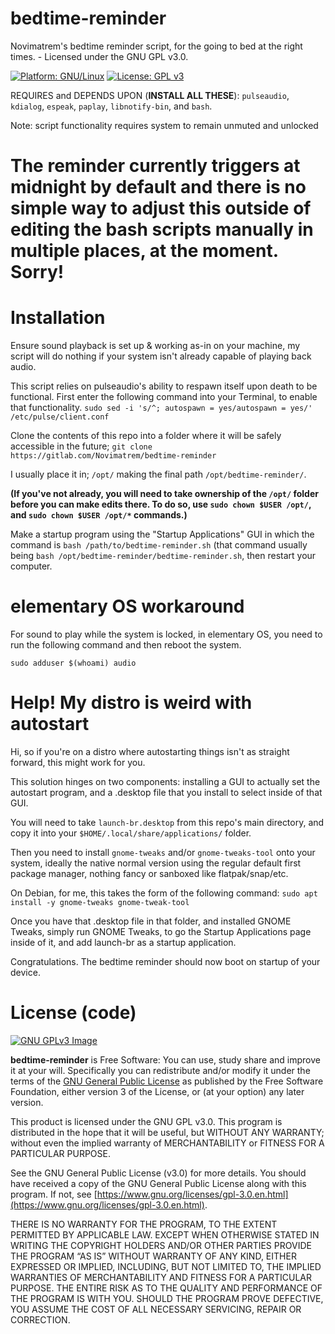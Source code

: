 # bedtime-reminder
Novimatrem's bedtime reminder script, for the going to bed at the right times. - Licensed under the GNU GPL v3.0.

[![Platform: GNU/Linux](https://img.shields.io/badge/platform-GNU/Linux-blue.svg)](www.kernel.org/linux.html) [![License: GPL v3](https://img.shields.io/badge/License-GPLv3-blue.svg)](https://www.gnu.org/licenses/gpl-3.0)

REQUIRES and DEPENDS UPON (**INSTALL ALL THESE**): ``pulseaudio``, ``kdialog``, ``espeak``, ``paplay``, ``libnotify-bin``, and ``bash``.

Note: script functionality requires system to remain unmuted and unlocked

# The reminder currently triggers at midnight by default and there is no simple way to adjust this outside of editing the bash scripts manually in multiple places, at the moment. Sorry!

# Installation
Ensure sound playback is set up & working as-in on your machine, my script will do nothing if your system isn't already capable of playing back audio.

This script relies on pulseaudio's ability to respawn itself upon death to be functional. First enter the following command into your Terminal, to enable that functionality.
```sudo sed -i 's/^; autospawn = yes/autospawn = yes/' /etc/pulse/client.conf```

Clone the contents of this repo into a folder where it will be safely accessible in the future; ``git clone https://gitlab.com/Novimatrem/bedtime-reminder``

I usually place it in; ``/opt/`` making the final path ``/opt/bedtime-reminder/``. 

**(If you've not already, you will need to take ownership of the ``/opt/`` folder before you can make edits there. To do so, use ``sudo chown $USER /opt/``, and ``sudo chown $USER /opt/*`` commands.)** 

Make a startup program using the "Startup Applications" GUI in which the command is ``bash /path/to/bedtime-reminder.sh`` (that command usually being ``bash /opt/bedtime-reminder/bedtime-reminder.sh``, then restart your computer.

# elementary OS workaround
For sound to play while the system is locked, in elementary OS, you need to run the following command and then reboot the system.

``sudo adduser $(whoami) audio``

# Help! My distro is weird with autostart
Hi, so if you're on a distro where autostarting things isn't as straight forward, this might work for you.

This solution hinges on two components: installing a GUI to actually set the autostart program, and a .desktop file that you install to select inside of that GUI.

You will need to take ``launch-br.desktop`` from this repo's main directory, and copy it into your ``$HOME/.local/share/applications/`` folder.

Then you need to install ``gnome-tweaks`` and/or ``gnome-tweaks-tool`` onto your system, ideally the native normal version using the regular default first package manager, nothing fancy or sanboxed like flatpak/snap/etc.

On Debian, for me, this takes the form of the following command: ``sudo apt install -y gnome-tweaks gnome-tweak-tool``

Once you have that .desktop file in that folder, and installed GNOME Tweaks, simply run GNOME Tweaks, to go the Startup Applications page inside of it, and add launch-br as a startup application.

Congratulations. The bedtime reminder should now boot on startup of your device.

# License (code)
[![GNU GPLv3 Image](https://www.gnu.org/graphics/gplv3-127x51.png)](http://www.gnu.org/licenses/gpl-3.0.en.html)  

**bedtime-reminder** is Free Software: You can use, study share and improve it at your
will. Specifically you can redistribute and/or modify it under the terms of the
[GNU General Public License](https://www.gnu.org/licenses/gpl.html) as
published by the Free Software Foundation, either version 3 of the License, or
(at your option) any later version.

This product is licensed under the GNU GPL v3.0.
This program is distributed in the hope that it will be useful, 
but WITHOUT ANY WARRANTY; without even the implied warranty of 
MERCHANTABILITY or FITNESS FOR A PARTICULAR PURPOSE. 

See the GNU General Public License (v3.0) for more details. 
You should have received a copy of the GNU General Public License along with
this program.  If not, see [https://www.gnu.org/licenses/gpl-3.0.en.html](https://www.gnu.org/licenses/gpl-3.0.en.html). 

THERE IS NO WARRANTY FOR THE PROGRAM, TO THE EXTENT PERMITTED BY
APPLICABLE LAW. EXCEPT WHEN OTHERWISE STATED IN WRITING THE COPYRIGHT HOLDERS
AND/OR OTHER PARTIES PROVIDE THE PROGRAM “AS IS” WITHOUT WARRANTY OF ANY KIND,
EITHER EXPRESSED OR IMPLIED, INCLUDING, BUT NOT LIMITED TO, THE IMPLIED
WARRANTIES OF MERCHANTABILITY AND FITNESS FOR A PARTICULAR PURPOSE. THE ENTIRE 
RISK AS TO THE QUALITY AND PERFORMANCE OF THE PROGRAM IS WITH YOU. SHOULD THE
PROGRAM PROVE DEFECTIVE, YOU ASSUME THE COST OF ALL NECESSARY SERVICING,
REPAIR OR CORRECTION. 

